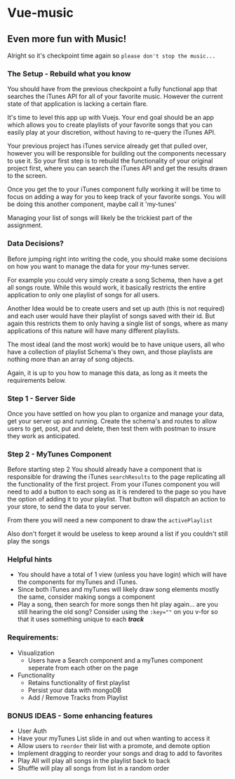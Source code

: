 # Vue-music

## Even more fun with Music!

Alright so it's checkpoint time again so `please don't stop the music...`

### The Setup - Rebuild what you know

You should have from the previous checkpoint a fully functional app that searches the iTunes API for all of your favorite music. However the current state of that application is lacking a certain flare.

It's time to level this app up with Vuejs. Your end goal should be an app which allows you to create playlists of your favorite songs that you can easily play at your discretion, without having to re-query the iTunes API.

Your previous project has iTunes service already get that pulled over, however you will be responsible for building out the components necessary to use it. So your first step is to rebuild the functionality of your original project first, where you can search the iTunes API and get the results drawn to the screen.

Once you get the to your iTunes component fully working it will be time to focus on adding a way for you to keep track of your favorite songs. You will be doing this another component, maybe call it 'my-tunes'

Managing your list of songs will likely be the trickiest part of the assignment. 

### Data Decisions? 

Before jumping right into writing the code, you should make some decisions on how you want to manage the data for your my-tunes server. 

For example you could very simply create a song Schema, then have a get all songs route. While this would work, it basically restricts the entire application to only one playlist of songs for all users. 

Another Idea would be to create users and set up auth (this is not required) and each user would have their playlist of songs saved with their id. But again this restricts them to only having a single list of songs, where as many applications of this nature will have many different playlists.

The most ideal (and the most work) would be to have unique users, all who have a collection of playlist Schema's they own, and those playlists are nothing more than an array of song objects.

Again, it is up to you how to manage this data, as long as it meets the requirements below.


### Step 1 - Server Side

Once you have settled on how you plan to organize and manage your data, get your server up and running. Create the schema's and routes to allow users to get, post, put and delete, then test them with postman to insure they work as anticipated.

### Step 2 - MyTunes Component

Before starting step 2 You should already have a component that is responsible for drawing the iTunes `searchResults` to the page replicating all the functionality of the first project. From your iTunes component you will need to add a button to each song as it is rendered to the page so you have the option of adding it to your playlist. That button will dispatch an action to your store, to send the data to your server.

From there you will need a new component to draw the `activePlaylist`

Also don't forget it would be useless to keep around a list if you couldn't still play the songs


### Helpful hints

 - You should have a total of 1 view (unless you have login) which will have the components for myTunes and iTunes.
 - Since both iTunes and myTunes will likely draw song elements mostly the same, consider making songs a component
 - Play a song, then search for more songs then hit play again… are you still hearing the old song? Consider using the `:key=""` on you v-for so that it uses something unique to each ***track***
 

### Requirements:
  - Visualization
      - Users have a Search component and a myTunes component seperate from each other on the page
  - Functionality
      - Retains functionality of first playlist
      - Persist your data with mongoDB
      - Add / Remove Tracks from Playlist


### BONUS IDEAS - Some enhancing features 
- User Auth
- Have your myTunes List slide in and out when wanting to access it
- Allow users to `reorder` their list with a promote, and demote option
- Implement dragging to reorder your songs and drag to add to favorites
- Play All will play all songs in the playlist back to back 
- Shuffle will play all songs from list in a random order
